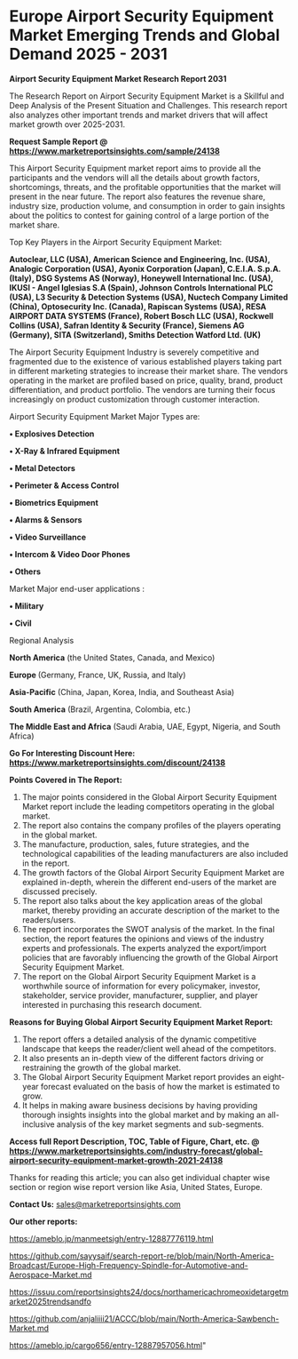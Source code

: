 # Europe Airport Security Equipment Market Emerging Trends and Global Demand 2025 - 2031

<strong>Airport Security Equipment Market Research Report 2031</strong>

The Research Report on Airport Security Equipment Market is a Skillful and Deep Analysis of the Present Situation and Challenges. This research report also analyzes other important trends and market drivers that will affect market growth over 2025-2031.

<strong>Request Sample Report @ <a href=https://www.marketreportsinsights.com/sample/24138>https://www.marketreportsinsights.com/sample/24138</a></strong>

This Airport Security Equipment market report aims to provide all the participants and the vendors will all the details about growth factors, shortcomings, threats, and the profitable opportunities that the market will present in the near future. The report also features the revenue share, industry size, production volume, and consumption in order to gain insights about the politics to contest for gaining control of a large portion of the market share.

Top Key Players in the Airport Security Equipment Market:

<strong>Autoclear, LLC (USA), American Science and Engineering, Inc. (USA), Analogic Corporation (USA), Ayonix Corporation (Japan), C.E.I.A. S.p.A. (Italy), DSG Systems AS (Norway), Honeywell International Inc. (USA), IKUSI - Angel Iglesias S.A (Spain), Johnson Controls International PLC (USA), L3 Security & Detection Systems (USA), Nuctech Company Limited (China), Optosecurity Inc. (Canada), Rapiscan Systems (USA), RESA AIRPORT DATA SYSTEMS (France), Robert Bosch LLC (USA), Rockwell Collins (USA), Safran Identity & Security (France), Siemens AG (Germany), SITA (Switzerland), Smiths Detection Watford Ltd. (UK)</strong>

The Airport Security Equipment Industry is severely competitive and fragmented due to the existence of various established players taking part in different marketing strategies to increase their market share. The vendors operating in the market are profiled based on price, quality, brand, product differentiation, and product portfolio. The vendors are turning their focus increasingly on product customization through customer interaction.

Airport Security Equipment Market Major Types are:

<strong>• Explosives Detection

• X-Ray & Infrared Equipment

• Metal Detectors

• Perimeter & Access Control

• Biometrics Equipment

• Alarms & Sensors

• Video Surveillance

• Intercom & Video Door Phones

• Others</strong>

Market Major end-user applications :

<strong>• Military

• Civil</strong>

Regional Analysis

</u><strong><b>North America</b></strong> (the United States, Canada, and Mexico)

<strong><b>Europe </b></strong>(Germany, France, UK, Russia, and Italy)

<strong><b>Asia-Pacific</b></strong> (China, Japan, Korea, India, and Southeast Asia)

<strong><b>South America</b></strong> (Brazil, Argentina, Colombia, etc.)

<strong><b>The Middle East and Africa</b></strong> (Saudi Arabia, UAE, Egypt, Nigeria, and South Africa)

<strong>Go For Interesting Discount Here: <a href=https://www.marketreportsinsights.com/discount/24138>https://www.marketreportsinsights.com/discount/24138</a></strong>

<strong>Points Covered in The Report:</strong>
<ol>
  <li>The major points considered in the Global Airport Security Equipment Market report include the leading competitors operating in the global market.</li>
  <li>The report also contains the company profiles of the players operating in the global market.</li>
  <li>The manufacture, production, sales, future strategies, and the technological capabilities of the leading manufacturers are also included in the report.</li>
  <li>The growth factors of the Global Airport Security Equipment Market are explained in-depth, wherein the different end-users of the market are discussed precisely.</li>
  <li>The report also talks about the key application areas of the global market, thereby providing an accurate description of the market to the readers/users.</li>
  <li>The report incorporates the SWOT analysis of the market. In the final section, the report features the opinions and views of the industry experts and professionals. The experts analyzed the export/import policies that are favorably influencing the growth of the Global Airport Security Equipment Market.</li>
  <li>The report on the Global Airport Security Equipment Market is a worthwhile source of information for every policymaker, investor, stakeholder, service provider, manufacturer, supplier, and player interested in purchasing this research document.</li>
</ol>
<strong>Reasons for Buying Global Airport Security Equipment Market Report:</strong>

<ol>
  <li>The report offers a detailed analysis of the dynamic competitive landscape that keeps the reader/client well ahead of the competitors.</li>
  <li>It also presents an in-depth view of the different factors driving or restraining the growth of the global market.</li>
  <li>The Global Airport Security Equipment Market report provides an eight-year forecast evaluated on the basis of how the market is estimated to grow.</li>
  <li>It helps in making aware business decisions by having providing thorough insights insights into the global market and by making an all-inclusive analysis of the key market segments and sub-segments.</li>
</ol>
<strong>Access full Report Description, TOC, Table of Figure, Chart, etc. @ <a href=https://www.marketreportsinsights.com/industry-forecast/global-airport-security-equipment-market-growth-2021-24138>https://www.marketreportsinsights.com/industry-forecast/global-airport-security-equipment-market-growth-2021-24138</a></strong>


Thanks for reading this article; you can also get individual chapter wise section or region wise report version like Asia, United States, Europe.

<strong>Contact Us:</strong>
sales@marketreportsinsights.com

<strong>Our other reports:</strong>

<a href=https://ameblo.jp/manmeetsigh/entry-12887776119.html>https://ameblo.jp/manmeetsigh/entry-12887776119.html</a>

<a href=https://github.com/sayysaif/search-report-re/blob/main/North-America-Broadcast/Europe-High-Frequency-Spindle-for-Automotive-and-Aerospace-Market.md>https://github.com/sayysaif/search-report-re/blob/main/North-America-Broadcast/Europe-High-Frequency-Spindle-for-Automotive-and-Aerospace-Market.md</a>

<a href=https://issuu.com/reportsinsights24/docs/northamericachromeoxidetargetmarket2025trendsandfo>https://issuu.com/reportsinsights24/docs/northamericachromeoxidetargetmarket2025trendsandfo</a>

<a href=https://github.com/anjaliiii21/ACCC/blob/main/North-America-Sawbench-Market.md>https://github.com/anjaliiii21/ACCC/blob/main/North-America-Sawbench-Market.md</a>

<a href=https://ameblo.jp/cargo656/entry-12887957056.html>https://ameblo.jp/cargo656/entry-12887957056.html</a>"
